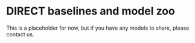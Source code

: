 # DIRECT baselines and model zoo

This is a placeholder for now, but if you have any models to share, please contact us.
